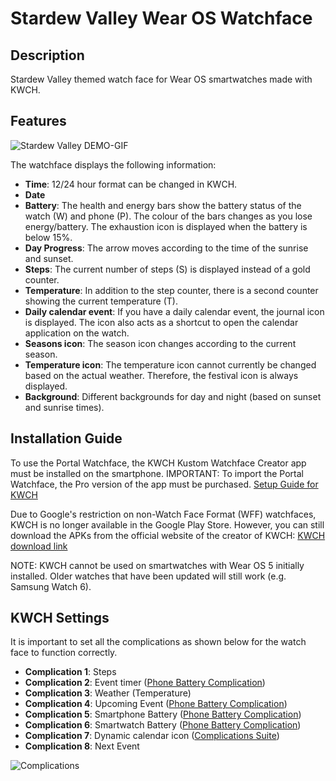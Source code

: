 # Stardew Valley Wear OS Watchface
## Description
Stardew Valley themed watch face for Wear OS smartwatches made with KWCH.

## Features
![Stardew Valley DEMO-GIF](https://github.com/user-attachments/assets/c1037c91-3e82-4fa5-ad96-bb8812bec1a4)

The watchface displays the following information:
- **Time**: 12/24 hour format can be changed in KWCH.
- **Date**
- **Battery**: The health and energy bars show the battery status of the watch (W) and phone (P). The colour of the bars changes as you lose energy/battery. The exhaustion icon is displayed when the battery is below 15%.
- **Day Progress**: The arrow moves according to the time of the sunrise and sunset.
- **Steps**: The current number of steps (S) is displayed instead of a gold counter.
- **Temperature**: In addition to the step counter, there is a second counter showing the current temperature (T).
- **Daily calendar event**: If you have a daily calendar event, the journal icon is displayed. The icon also acts as a shortcut to open the calendar application on the watch.
- **Seasons icon**: The season icon changes according to the current season.
- **Temperature icon**: The temperature icon cannot currently be changed based on the actual weather. Therefore, the festival icon is always displayed.
- **Background**: Different backgrounds for day and night (based on sunset and sunrise times).

## Installation Guide
To use the Portal Watchface, the KWCH Kustom Watchface Creator app must be installed on the smartphone. IMPORTANT: To import the Portal Watchface, the Pro version of the app must be purchased.
[Setup Guide for KWCH](https://docs.kustom.rocks/docs/how_to/kwch_setup/)

Due to Google's restriction on non-Watch Face Format (WFF) watchfaces, KWCH is no longer available in the Google Play Store. However, you can still download the APKs from the official website of the creator of KWCH: [KWCH download link](https://docs.kustom.rocks/docs/general_information/cracked_free/)

NOTE: KWCH cannot be used on smartwatches with Wear OS 5 initially installed. Older watches that have been updated will still work (e.g. Samsung Watch 6).

## KWCH Settings
It is important to set all the complications as shown below for the watch face to function correctly.
- **Complication 1**: Steps
- **Complication 2**: Event timer ([Phone Battery Complication](https://play.google.com/store/apps/details?id=com.weartools.phonebattcomp))
- **Complication 3**: Weather (Temperature)
- **Complication 4**: Upcoming Event ([Phone Battery Complication](https://play.google.com/store/apps/details?id=com.weartools.phonebattcomp))
- **Complication 5**: Smartphone Battery ([Phone Battery Complication](https://play.google.com/store/apps/details?id=com.weartools.phonebattcomp))
- **Complication 6**: Smartwatch Battery ([Phone Battery Complication](https://play.google.com/store/apps/details?id=com.weartools.phonebattcomp))
- **Complication 7**: Dynamic calendar icon ([Complications Suite](https://play.google.com/store/apps/details?id=com.weartools.weekdayutccomp))
- **Complication 8**: Next Event

![Complications](https://github.com/user-attachments/assets/3c450351-3478-448b-9985-756f15c9ef12)
